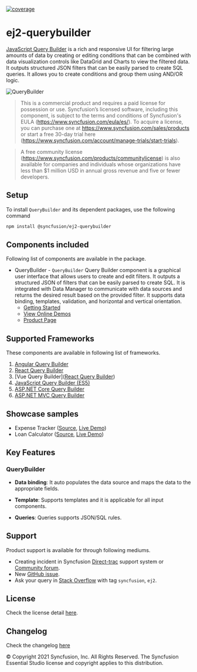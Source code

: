 [![coverage](http://ej2.syncfusion.com/badges/ej2-querybuilder/coverage.svg)](http://ej2.syncfusion.com/badges/ej2-querybuilder)

# ej2-querybuilder

[JavaScript Query Builder](https://www.syncfusion.com/javascript-ui-controls/js-query-builder?utm_source=npm&utm_medium=listing&utm_campaign=javascript-query-builder-npm) is a rich and responsive UI for filtering large amounts of data by creating or editing conditions that can be combined with data visualization controls like DataGrid and Charts to view the filtered data. It outputs structured JSON filters that can be easily parsed to create SQL queries. It allows you to create conditions and group them using AND/OR logic.

![QueryBuilder](https://ej2.syncfusion.com/products/images/querybuilder/readme.gif)

> This is a commercial product and requires a paid license for possession or use. Syncfusion’s licensed software, including this component, is subject to the terms and conditions of Syncfusion's EULA (https://www.syncfusion.com/eula/es/). To acquire a license, you can purchase one at https://www.syncfusion.com/sales/products or start a free 30-day trial here (https://www.syncfusion.com/account/manage-trials/start-trials).

> A free community license (https://www.syncfusion.com/products/communitylicense) is also available for companies and individuals whose organizations have less than $1 million USD in annual gross revenue and five or fewer developers.

## Setup

To install `QueryBuilder` and its dependent packages, use the following command

```sh
npm install @syncfusion/ej2-querybuilder
```

## Components included

Following list of components are available in the package.

* QueryBuilder - `QueryBuilder` Query Builder component is a graphical user interface that allows users to create and edit filters. It outputs a structured JSON of filters that can be easily parsed to create SQL. It is integrated with Data Manager to communicate with data sources and returns the desired result based on the provided filter. It supports data binding, templates, validation, and horizontal and vertical orientation.
   * [Getting Started](https://ej2.syncfusion.com/documentation/query-builder/getting-started?utm_source=npm&utm_medium=listing&utm_campaign=javascript-query-builder-npm)
    * [View Online Demos](https://ej2.syncfusion.com/demos/?utm_source=npm&utm_medium=listing&utm_campaign=javascript-query-builder-npm#/material/querybuilder/default)
    * [Product Page](https://www.syncfusion.com/javascript-ui-controls/js-query-builder?utm_source=npm&utm_medium=listing&utm_campaign=javascript-query-builder-npm)

## Supported Frameworks

These components are available in following list of frameworks.
1. [Angular Query Builder](https://www.syncfusion.com/angular-ui-components/angular-query-builder?utm_source=npm&utm_medium=listing&utm_campaign=javascript-query-builder-npm)
2. [React Query Builder](https://www.syncfusion.com/react-ui-components/react-query-builder?utm_source=npm&utm_medium=listing&utm_campaign=javascript-query-builder-npm)
3. [Vue Query Builder]([React Query Builder](https://www.syncfusion.com/vue-ui-components/vue-query-builder?utm_source=npm&utm_medium=listing&utm_campaign=javascript-query-builder-npm))
4. [JavaScript Query Builder (ES5)](https://www.syncfusion.com/javascript-ui-controls/js-query-builder?utm_source=npm&utm_medium=listing&utm_campaign=javascript-query-builder-npm)
5. [ASP.NET Core Query Builder](https://www.syncfusion.com/aspnet-core-ui-controls/query-builder?utm_source=npm&utm_medium=listing&utm_campaign=javascript-query-builder-npm)
6. [ASP.NET MVC Query Builder](https://www.syncfusion.com/aspnet-mvc-ui-controls/query-builder?utm_source=npm&utm_medium=listing&utm_campaign=javascript-query-builder-npm)

## Showcase samples

* Expense Tracker ([Source](https://github.com/syncfusion/ej2-showcase-ts-expensetracker), [Live Demo](https://ej2.syncfusion.com/showcase/typescript/expensetracker/?utm_source=npm&utm_campaign=button#/dashboard))
* Loan Calculator ([Source](https://github.com/syncfusion/ej2-showcase-ts-loancalculator), [Live Demo](https://ej2.syncfusion.com/showcase/typescript/loancalculator/?utm_source=npm&utm_campaign=button))


## Key Features

### QueryBuilder

- **Data binding**: It auto populates the data source and maps the data to the appropriate fields.

- **Template**: Supports templates and it is applicable for all input components.

- **Queries**: Queries supports JSON/SQL rules.

## Support

Product support is available for through following mediums.

* Creating incident in Syncfusion [Direct-trac](https://www.syncfusion.com/support/directtrac/incidents?utm_source=npm&utm_medium=listing&utm_campaign=javascript-query-builder-npm) support system or [Community forum](https://www.syncfusion.com/forums/essential-js2?utm_source=npm&utm_medium=listing&utm_campaign=javascript-query-builder-npm).
* New [GitHub issue](https://github.com/syncfusion/ej2-javascript-ui-controls/issues/new?utm_source=npm&utm_medium=listing&utm_campaign=javascript-query-builder-npm).
* Ask your query in [Stack Overflow](https://stackoverflow.com/?utm_source=npm&utm_medium=listing&utm_campaign=javascript-query-builder-npm) with tag `syncfusion`, `ej2`.

## License

Check the license detail [here](https://github.com/syncfusion/ej2-javascript-ui-controls/blob/master/license?utm_source=npm&utm_medium=listing&utm_campaign=javascript-query-builder-npm).

## Changelog

Check the changelog [here](https://github.com/syncfusion/ej2-javascript-ui-controls/blob/master/controls/querybuilder/CHANGELOG.md?utm_source=npm&utm_medium=listing&utm_campaign=javascript-query-builder-npm)

© Copyright 2021 Syncfusion, Inc. All Rights Reserved. The Syncfusion Essential Studio license and copyright applies to this distribution.